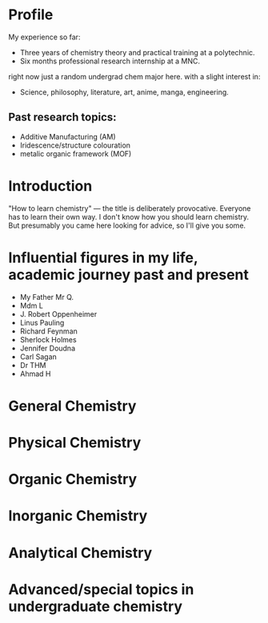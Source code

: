 <html>


<h1>
     Profile
</h1>

My experience so far:
<ul>
     <li> Three years of chemistry theory and practical training at a polytechnic. </li>
     <li> Six months professional research internship at a MNC.</li>
</ul>
right now just a random undergrad chem major here. with a slight interest in:
<ul>
    <li> Science, philosophy, literature, art, anime, manga, engineering. </li>
</ul>

<h2>    
    Past research topics:
</h2>
<ul>
    <li>Additive Manufacturing (AM)</li>
    <li>Iridescence/structure colouration</li>
    <li>metalic organic framework (MOF)</li>
</ul>

<h1>
    Introduction
</h1>
<p> 
"How to learn chemistry" — the title is deliberately provocative. Everyone has to learn their own way. I don't know how you should learn chemistry. But presumably you came here looking for advice, so I'll give you some.

</p>
<h1>
Influential figures in my life, academic journey past and present
</h1>
<ul>
  <li>My Father Mr Q.</li>
  <li>Mdm L</li>
    <li>J. Robert Oppenheimer</li>
    <li>Linus Pauling</li>
    <li>Richard Feynman</li>
    <li>Sherlock Holmes</li>
    <li>Jennifer Doudna</li>
    <li>Carl Sagan</li>
    <li>Dr THM</li>
    <li>Ahmad H</li>
  
</ul>





<h1>
General Chemistry
</h1>

<h1>
Physical Chemistry
</h1>
<h1>
Organic Chemistry
</h1>
<h1>
Inorganic Chemistry
</h1>
<h1>
Analytical Chemistry
</h1>
<h1>
Advanced/special topics in undergraduate chemistry
</h1>

